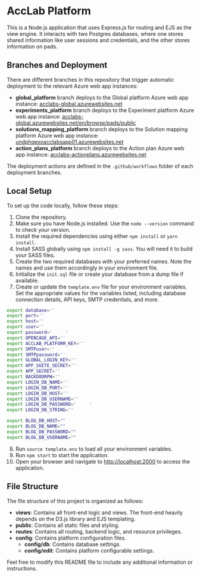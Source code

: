 # AccLab Platform

This is a Node.js application that uses Express.js for routing and EJS as the view engine. It interacts with two Postgres databases, where one stores shared information like user sessions and credentials, and the other stores information on pads.

## Branches and Deployment

There are different branches in this repository that trigger automatic deployment to the relevant Azure web app instances:

- **global_platform** branch deploys to the Global platform Azure web app instance: [acclabs-global.azurewebsites.net](https://acclabs-global.azurewebsites.net/)
- **experiments_platform** branch deploys to the Experiment platform Azure web app instance: [acclabs-global.azurewebsites.net/en/browse/pads/public](https://acclabs-global.azurewebsites.net/en/browse/pads/public)
- **solutions_mapping_platform** branch deploys to the Solution mapping platform Azure web app instance: [undphqexoacclabsapp01.azurewebsites.net](https://undphqexoacclabsapp01.azurewebsites.net/)
- **action_plans_platform** branch deploys to the Action plan Azure web app instance: [acclabs-actionplans.azurewebsites.net](https://acclabs-actionplans.azurewebsites.net/)

The deployment actions are defined in the `.github/workflows` folder of each deployment branches.

## Local Setup

To set up the code locally, follow these steps:

1. Clone the repository.
2. Make sure you have Node.js installed. Use the `node --version` command to check your version.
3. Install the required dependencies using either `npm install` or `yarn install`.
4. Install SASS globally using `npm install -g sass`. You will need it to build your SASS files.
5. Create the two required databases with your preferred names. Note the names and use them accordingly in your environment file.
6. Initialize the `init.sql` file or create your database from a dump file if available.
7. Create or update the `template.env` file for your environment variables. Set the appropriate values for the variables listed, including database connection details, API keys, SMTP credentials, and more.

```bash
export database=''
export port=''
export host=''
export user=''
export password='     '
export OPENCAGE_API=''
export ACCLAB_PLATFORM_KEY=''
export SMTPuser=''
export SMTPpassword=''
export GLOBAL_LOGIN_KEY=''
export APP_SUITE_SECRET=''
export APP_SECRET=''
export BACKDOORPW='' 
export LOGIN_DB_NAME=''
export LOGIN_DB_PORT=''
export LOGIN_DB_HOST=''
export LOGIN_DB_USERNAME=''
export LOGIN_DB_PASSWORD='     '
export LOGIN_DB_STRING=''

export BLOG_DB_HOST=""
export BLOG_DB_NAME=""
export BLOG_DB_PASSWORD=""
export BLOG_DB_USERNAME=""
```


8. Run `source template.env` to load all your environment variables.
9. Run `npm start` to start the application.
10. Open your browser and navigate to [http://localhost:2000](http://localhost:2000) to access the application.

## File Structure

The file structure of this project is organized as follows:

- **views**: Contains all front-end logic and views. The front-end heavily depends on the D3.js library and EJS templating.
- **public**: Contains all static files and styling.
- **routes**: Contains all routing, backend logic, and resource privileges.
- **config**: Contains platform configuration files.
  - **config/db**: Contains database settings.
  - **config/edit**: Contains platform configurable settings.

Feel free to modify this README file to include any additional information or instructions.
